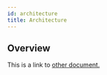 ```yaml
---
id: architecture
title: Architecture
---
```


## Overview
This is a link to [other document.](intro/mission.md)  
